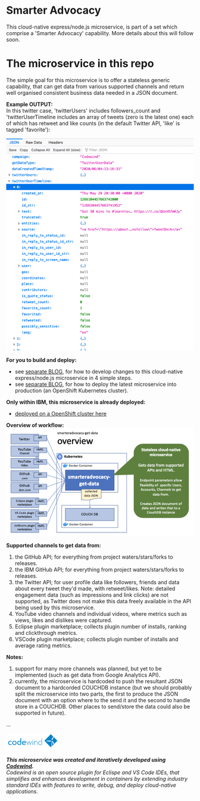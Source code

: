 # Smarter Advocacy

This cloud-native express/node.js microservice, is part of a set which comprise a 'Smarter Advocacy' capability. More details about this will follow soon.

# The microservice in this repo

The simple goal for this microservice is to offer a stateless generic capability, that can get data from various supported channels and return well organised consistent business data needed in a JSON document.

**Example OUTPUT:**   
In this twitter case, 'twitterUsers' includes followers_count and 'twitterUserTimeline includes an array of tweets (zero is the latest one) each of which has retweet and like counts (in the default Twitter API, 'like' is tagged 'favorite'):

![examle twitter JSON output](images/example-twitter-json-output.png?raw=true "examle twitter JSON output")

**For you to build and deploy:**  
- see [separate BLOG](https://medium.com/nikcanvin/how-to-develop-update-a-docker-microservice-in-a-git-repo-a6118da2d92f), for how to develop changes to this cloud-native express/node.js microservice in 4 simple steps.
- see [separate BLOG](https://medium.com/nikcanvin/how-to-build-a-docker-microservice-application-and-deploy-to-openshift-fdb0769f1b9f), for how to deploy the latest microservice into production (an OpenShift Kubernetes cluster).

**Only within IBM, this microservice is already deployed:**  
- [deployed on a OpenShift cluster here](http://smart-adv-get-data-default.apps.riffled.os.fyre.ibm.com/)

**Overview of workflow:**  
![overview picture](images/overview.png?raw=true "Diagramatic overview of this picture")

**Supported channels to get data from:**
1. the GitHub API; for everything from project waters/stars/forks to releases.
2. the IBM GitHub API; for everything from project waters/stars/forks to releases.
3. the Twitter API; for user profile data like followers, friends and data about every tweet they'd made, with retweet/likes. Note: detailed engagement data (such as impressions and link clicks) are not supported, as Twitter does not make this data freely available in the API being used by this microservice. 
4. YouTube video channels and individual videos, where metrics such as views, likes and dislikes were captured.
5. Eclipse plugin marketplace; collects plugin number of installs, ranking and clickthrough metrics.
6. VSCode plugin marketplace; collects plugin number of installs and average rating metrics.

**Notes:**
1. support for many more channels was planned, but yet to be implemented (such as get data from Google Analytics API).
2. currently, the microservice is hardcoded to push the resultant JSON document to a hardcorded COUCHDB instance (but we should probably split the microservice into two parts, the first to produce the JSON document with an option where to the send it and the second to handle store in a COUCHDB. Other places to send/store the data could also be supported in future).

...

![Codewind logo](images/codewind.png?raw=true "Codewind logo")

***This microservice was created and iteratively developed using [Codewind](https://www.eclipse.org/codewind/).***  
*Codewind is an open source plugin for Eclispe and VS Code IDEs, that simplifies and enhances development in containers by extending industry standard IDEs with features to write, debug, and deploy cloud-native applications.* 
